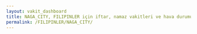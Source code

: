 ```yaml
---
layout: vakit_dashboard
title: NAGA_CITY, FILIPINLER için iftar, namaz vakitleri ve hava durumu - ilçe/eyalet seç
permalink: /FILIPINLER/NAGA_CITY/
---
```


<script type="text/javascript">
  var GLOBAL_COUNTRY = 'FILIPINLER';
  var GLOBAL_CITY = 'NAGA_CITY';
  var GLOBAL_STATE = '';
  var lat = 72;
  var lon = 21;
</script>
